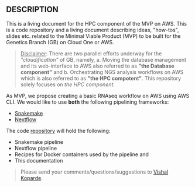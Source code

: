 ## DESCRIPTION


This is a living document for the HPC component of the MVP on AWS. This is a code repository and a living document describing ideas, "how-tos", slides etc. related to the Minimal Viable Product (MVP) to be built for the Genetics Branch (GB) on Cloud One or AWS.

> <ins>Disclaimer</ins>: There are two parallel efforts underway for the _"cloudification"_ of GB, namely, a. Moving the database management and its web-interface to AWS also referred to as **"the Database component"** and b. Orchestrating NGS analysis workflows on AWS which is also referred to as **"the HPC compotent"**. This repository solely focuses on _the HPC component_.

As MVP, we propose creating a basic RNAseq workflow on AWS using AWS CLI. We would like to use **both** the following pipelining frameworks:

- [Snakemake](https://snakemake.readthedocs.io/)
- [Nextflow](https://www.nextflow.io/)

The code [repository](https://github.com/CCRGeneticsBranch/AWS_MVP_HPC) will hold the following:

- Snakemake pipeline
- Nextflow pipeline
- Recipes for Docker containers used by the pipeline and
- This documentation


> Please send your comments/questions/suggestions to [Vishal Koparde](mailto:vishal.koparde@nih.gov).